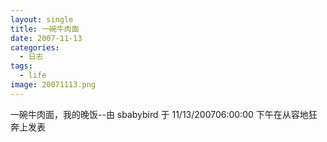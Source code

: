 ```yaml
---
layout: single
title: 一碗牛肉面
date: 2007-11-13
categories:
  - 日志
tags:
  - life
image: 20071113.png
---
```


一碗牛肉面，我的晚饭--由 sbabybird 于 11/13/200706&#58;00&#58;00 下午在从容地狂奔上发表
